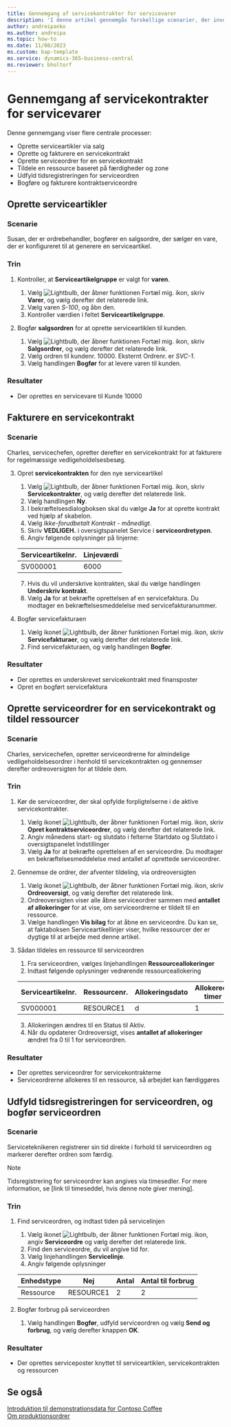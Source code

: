 ```yaml
---
title: Gennemgang af servicekontrakter for servicevarer
description: 'I denne artikel gennemgås forskellige scenarier, der involverer serviceartikler og kontrakter.'
author: andreipanko
ms.author: andreipa
ms.topic: how-to
ms.date: 11/08/2023
ms.custom: bap-template
ms.service: dynamics-365-business-central
ms.reviewer: bholtorf
---
```


# <a name="walkthrough-of-service-contracts-for-service-items"></a>Gennemgang af servicekontrakter for servicevarer

Denne gennemgang viser flere centrale processer:

- Oprette serviceartikler via salg
- Oprette og fakturere en servicekontrakt
- Oprette serviceordrer for en servicekontrakt
- Tildele en ressource baseret på færdigheder og zone
- Udfyld tidsregistreringen for serviceordren
- Bogføre og fakturere kontraktserviceordre

## <a name="create-service-items"></a>Oprette serviceartikler

### <a name="scenario"></a>Scenarie

Susan, der er ordrebehandler, bogfører en salgsordre, der sælger en vare, der er konfigureret til at generere en serviceartikel.  

### <a name="steps"></a>Trin

1. Kontroller, at **Serviceartikelgruppe** er valgt for **varen**.
   
    1. Vælg ![Lightbulb, der åbner funktionen Fortæl mig.](../../media/ui-search/search_small.png "Fortæl mig, hvad du vil foretage dig") ikon, skriv **Varer**, og vælg derefter det relaterede link.  
    2. Vælg varen *S-100*, og åbn den.
    3. Kontroller værdien i feltet **Serviceartikelgruppe**.
       
2. Bogfør **salgsordren** for at oprette serviceartiklen til kunden.  

    1. Vælg ![Lightbulb, der åbner funktionen Fortæl mig.](../../media/ui-search/search_small.png "Fortæl mig, hvad du vil foretage dig") ikon, skriv **Salgsordrer**, og vælg derefter det relaterede link.  
    2. Vælg ordren til kundenr. 10000. Eksternt Ordrenr. er *SVC-1*.
    3. Vælg handlingen **Bogfør** for at levere varen til kunden.

### <a name="results"></a>Resultater

- Der oprettes en servicevare til Kunde 10000

## <a name="invoice-a-service-contract"></a>Fakturere en servicekontrakt

### <a name="scenario-1"></a>Scenarie

Charles, servicechefen, opretter derefter en servicekontrakt for at fakturere for regelmæssige vedligeholdelsesbesøg.

3. Opret **servicekontrakten** for den nye serviceartikel
    1. Vælg ![Lightbulb, der åbner funktionen Fortæl mig.](../../media/ui-search/search_small.png "Fortæl mig, hvad du vil foretage dig") ikon, skriv **Servicekontrakter**, og vælg derefter det relaterede link.
    2. Vælg handlingen **Ny**.  
    3. I bekræftelsesdialogboksen skal du vælge **Ja** for at oprette kontrakt ved hjælp af skabelon. 
    4. Vælg *Ikke-forudbetalt Kontrakt - månedligt*.
    5. Skriv **VEDLIGEH.** i oversigtspanelet Service i **serviceordretypen**.
    6. Angiv følgende oplysninger på linjerne:

    |Serviceartikelnr.|Linjeværdi|  
    |----------------|----------|  
    |SV000001|6000|

    7. Hvis du vil underskrive kontrakten, skal du vælge handlingen **Underskriv kontrakt**.
    8. Vælg **Ja** for at bekræfte oprettelsen af en servicefaktura. Du modtager en bekræftelsesmeddelelse med servicefakturanummer.

3. Bogfør servicefakturaen
   1. Vælg ikonet ![Lightbulb, der åbner funktionen Fortæl mig.](../../media/ui-search/search_small.png "Fortæl mig, hvad du vil foretage dig") ikon, skriv **Servicefakturaer**, og vælg derefter det relaterede link.
   2. Find servicefakturaen, og vælg handlingen **Bogfør**.

### <a name="results-1"></a>Resultater

- Der oprettes en underskrevet servicekontrakt med finansposter
- Opret en bogført servicefaktura

## <a name="create-a-service-order-for-a-service-contract-and-assign-resources"></a>Oprette serviceordrer for en servicekontrakt og tildel ressourcer

### <a name="scenario-2"></a>Scenarie

Charles, servicechefen, opretter serviceordrerne for almindelige vedligeholdelsesordrer i henhold til servicekontrakten og gennemser derefter ordreoversigten for at tildele dem.

### <a name="steps-1"></a>Trin

1. Kør de serviceordrer, der skal opfylde forpligtelserne i de aktive servicekontrakter.
   1. Vælg ikonet ![Lightbulb, der åbner funktionen Fortæl mig.](../../media/ui-search/search_small.png "Fortæl mig, hvad du vil foretage dig") ikon, skriv **Opret kontraktserviceordrer**, og vælg derefter det relaterede link.
   2. Angiv månedens start- og slutdato i felterne Startdato og Slutdato i oversigtspanelet Indstillinger
   3. Vælg **Ja** for at bekræfte oprettelsen af en serviceordre. Du modtager en bekræftelsesmeddelelse med antallet af oprettede serviceordrer.

2. Gennemse de ordrer, der afventer tildeling, via ordreoversigten
   1. Vælg ikonet ![Lightbulb, der åbner funktionen Fortæl mig.](../../media/ui-search/search_small.png "Fortæl mig, hvad du vil foretage dig") ikon, skriv **Ordreoversigt**, og vælg derefter det relaterede link.
   2. Ordreoversigten viser alle åbne serviceordrer sammen med **antallet af allokeringer** for at vise, om serviceordrerne er tildelt til en ressource.
   3. Vælge handlingen **Vis bilag** for at åbne en serviceordre.  Du kan se, at faktaboksen Serviceartikellinjer viser, hvilke ressourcer der er dygtige til at arbejde med denne artikel.

3. Sådan tildeles en ressource til serviceordren
   1. Fra serviceordren, vælges linjehandlingen **Ressourceallokeringer**
   2. Indtast følgende oplysninger vedrørende ressourceallokering

    |Serviceartikelnr.|Ressourcenr.|Allokeringsdato|Allokerede timer|
    |----------------|------------|---------------|---------------|  
    |SV000001|RESOURCE1|d|1|

    3. Allokeringen ændres til en Status til Aktiv.
    4. Når du opdaterer Ordreoversigt, vises **antallet af allokeringer** ændret fra 0 til 1 for serviceordren.

### <a name="results-2"></a>Resultater

- Der oprettes serviceordrer for servicekontrakterne
- Serviceordrerne allokeres til en ressource, så arbejdet kan færdiggøres

## <a name="complete-the-time-entry-for-the-service-order-and-post-the-service-order"></a>Udfyld tidsregistreringen for serviceordren, og bogfør serviceordren

### <a name="scenario-3"></a>Scenarie

Serviceteknikeren registrerer sin tid direkte i forhold til serviceordren og markerer derefter ordren som færdig.

> [!NOTE]
> Tidsregistrering for serviceordrer kan angives via timesedler. For mere information, se [link til timeseddel, hvis denne note giver mening].

### <a name="steps-2"></a>Trin

1. Find serviceordren, og indtast tiden på servicelinjen
   1. Vælg ikonet ![Lightbulb, der åbner funktionen Fortæl mig.](../../media/ui-search/search_small.png "Fortæl mig, hvad du vil foretage dig") ikon, angiv **Serviceordre** og vælg derefter det relaterede link.
   2. Find den serviceordre, du vil angive tid for.
   3. Vælg linjehandlingen **Servicelinje**.
   4. Angiv følgende oplysninger

    |Enhedstype|Nej|Antal|Antal til forbrug|
    |----|---|--------|--------|   
    |Ressource|RESOURCE1|2|2|

2. Bogfør forbrug på serviceordren
   1. Vælg handlingen **Bogfør**, udfyld serviceordren og vælg **Send og forbrug**, og vælg derefter knappen **OK**.

### <a name="results-3"></a>Resultater

- Der oprettes serviceposter knyttet til serviceartiklen, servicekontrakten og ressourcen

## <a name="see-also"></a>Se også

[Introduktion til demonstrationsdata for Contoso Coffee](../../contoso-coffee/contoso-coffee-intro.md)  
[Om produktionsordrer](../../production-about-production-orders.md)
